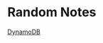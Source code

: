 # Random Notes

[DynamoDB](Random%20Notes%20ca5375a3415b4b1982b08aca1f5c06a4/DynamoDB%206238665fec4044ad9fa79b07f44cabd6.md)